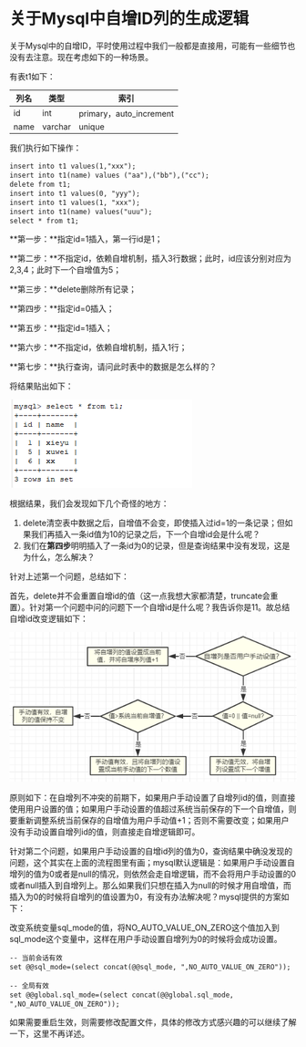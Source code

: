 # 关于Mysql中自增ID列的生成逻辑

关于Mysql中的自增ID，平时使用过程中我们一般都是直接用，可能有一些细节也没有去注意。现在考虑如下的一种场景。

有表t1如下：

| 列名 | 类型    | 索引                    |
| ---- | ------- | ----------------------- |
| id   | int     | primary，auto_increment |
| name | varchar | unique                  |

我们执行如下操作：

```mysql
insert into t1 values(1,"xxx");
insert into t1(name) values ("aa"),("bb"),("cc");
delete from t1;
insert into t1 values(0, "yyy");
insert into t1 values(1, "xxx");
insert into t1(name) values("uuu");
select * from t1;
```

**第一步：**指定id=1插入，第一行id是1；

**第二步：**不指定id，依赖自增机制，插入3行数据；此时，id应该分别对应为2,3,4；此时下一个自增值为5；

**第三步：**delete删除所有记录；

**第四步：**指定id=0插入；

**第五步：**指定id=1插入；

**第六步：**不指定id，依赖自增机制，插入1行；

**第七步：**执行查询，请问此时表中的数据是怎么样的？

将结果贴出如下：

![image-20191220234028715](images/5.png)

根据结果，我们会发现如下几个奇怪的地方：

1. delete清空表中数据之后，自增值不会变，即使插入过id=1的一条记录；但如果我们再插入一条id值为10的记录之后，下一个自增id会是什么呢？
2. 我们在**第四步**明明插入了一条id为0的记录，但是查询结果中没有发现，这是为什么，怎么解决？

针对上述第一个问题，总结如下：

首先，delete并不会重置自增id的值（这一点我想大家都清楚，truncate会重置）。针对第一个问题中问的问题下一个自增id是什么呢？我告诉你是11。故总结自增id改变逻辑如下：

![image-20191220235801868](images/6.png)

原则如下：在自增列不冲突的前期下，如果用户手动设置了自增列id的值，则直接使用用户设置的值；如果用户手动设置的值超过系统当前保存的下一个自增值，则要重新调整系统当前保存的自增值为用户手动值+1；否则不需要改变；如果用户没有手动设置自增列id的值，则直接走自增逻辑即可。



针对第二个问题，如果用户手动设置的自增id列的值为0，查询结果中确没发现的问题，这个其实在上面的流程图里有画；mysql默认逻辑是：如果用户手动设置自增列的值为0或者是null的情况，则依然会走自增逻辑，而不会将用户手动设置的0或者null插入到自增列上。那么如果我们只想在插入为null的时候才用自增值，而插入为0的时候将自增列的值设置为0，有没有办法解决呢？mysql提供的方案如下：

改变系统变量sql_mode的值，将NO_AUTO_VALUE_ON_ZERO这个值加入到sql_mode这个变量中，这样在用户手动设置自增列为0的时候将会成功设置。

```mysql
-- 当前会话有效
set @@sql_mode=(select concat(@@sql_mode, ",NO_AUTO_VALUE_ON_ZERO"));

-- 全局有效
set @@global.sql_mode=(select concat(@@global.sql_mode, ",NO_AUTO_VALUE_ON_ZERO"));
```

如果需要重启生效，则需要修改配置文件，具体的修改方式感兴趣的可以继续了解一下，这里不再详述。